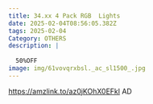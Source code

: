 ```yaml
---
title: 34.xx 4 Pack RGB  Lights
date: 2025-02-04T08:56:05.382Z
tags: 2025-02-04
Category: OTHERS
description: |
  
  50%OFF
image: img/61vovqrxbsl._ac_sl1500_.jpg
---
```

https://amzlink.to/az0jKOhX0EFkl
AD